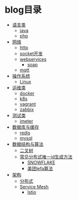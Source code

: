 # blog目录

- [语言类](#)
    - [java](/source/_posts/java/README.md)
    - [php](/source/_posts/php/README.md)
    <!-- - [golang](/source/_posts/go/README.md) -->
    <!-- - [python](#) -->
    <!-- - [node](https://lv-neo.github.io/Learn-node/) -->
    <!-- - [ios](#) -->
    <!-- - [android](#) -->
- [网络](#)
    - [http](#)
    - [socket开发](#)
    - [webservices](/source/_posts/webservice/README.md)
        - [soap](/source/_posts/java/soap.md)
    - [mqtt](https://www.jianshu.com/p/5c42cb0ed1e9)
- [操作系统](#)
    - [Linux](/source/_posts/Linux/README.md)
- [运维类](/source/_posts/ops/README.md)
    - [docker](/source/_posts/ops/docker/index.md)
    - [k8s](/source/_posts/ops/k8s/README.md)
    <!-- 不再更新 -->
    - [vagrant](/source/_posts/ops/vagrant/index.md)
    <!-- 不再更新 -->
    - [zabbix](/source/_posts/ops/zabbix/index.md)
    <!-- - [日志服务](#) -->
- [测试类](#)
    - [jmeter](#)
- [数据库与缓存](#)
    - [redis](#)
    - [mysql](#)
- [数据结构与算法](#)
    - [二叉树](/source/_posts/algorithm/tree/README.md)
    - [常见分布式唯一id生成方法](http://www.cnblogs.com/haoxinyue/p/5208136.html)
        - [SNOWFLAKE](/source/_posts/algorithm/snowflake.md)
        - [美团lefa算法](https://tech.meituan.com/2017/04/21/mt-leaf.html)
- [架构](#)
    - [分布式](#)
    - [Service Mesh](#)
        - [Istio]()
        